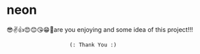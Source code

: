 # neon
😎✌️👍😍😊😘😁🙌are you enjoying and some idea of this project!!!

                        (: Thank You :)
